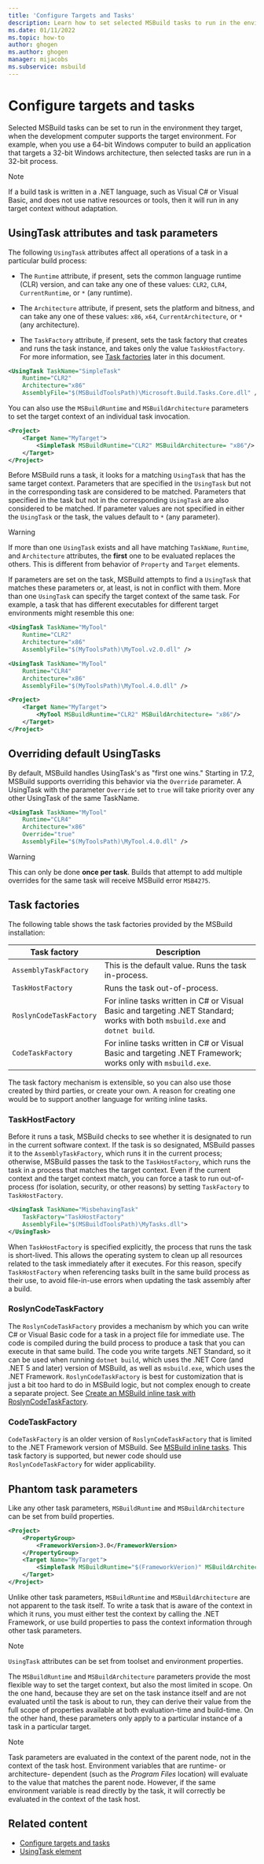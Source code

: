 ```yaml
---
title: 'Configure Targets and Tasks'
description: Learn how to set selected MSBuild tasks to run in the environment they target, regardless of the environment of the development computer.
ms.date: 01/11/2022
ms.topic: how-to
author: ghogen
ms.author: ghogen
manager: mijacobs
ms.subservice: msbuild
---
```

# Configure targets and tasks

Selected MSBuild tasks can be set to run in the environment they target, when the development computer supports the target environment. For example, when you use a 64-bit Windows computer to build an application that targets a 32-bit Windows architecture, then selected tasks are run in a 32-bit process.

> [!NOTE]
> If a build task is written in a .NET language, such as Visual C# or Visual Basic, and does not use native resources or tools, then it will run in any target context without adaptation.

## UsingTask attributes and task parameters

The following `UsingTask` attributes affect all operations of a task in a particular build process:

- The `Runtime` attribute, if present, sets the common language runtime (CLR) version, and can take any one of these values: `CLR2`, `CLR4`, `CurrentRuntime`, or `*` (any runtime).

- The `Architecture` attribute, if present, sets the platform and bitness, and can take any one of these values: `x86`, `x64`, `CurrentArchitecture`, or `*` (any architecture).

- The `TaskFactory` attribute, if present, sets the task factory that creates and runs the task instance, and takes only the value `TaskHostFactory`. For more information, see [Task factories](#task-factories) later in this document.

```xml
<UsingTask TaskName="SimpleTask"
    Runtime="CLR2"
    Architecture="x86"
    AssemblyFile="$(MSBuildToolsPath)\Microsoft.Build.Tasks.Core.dll" />
```

You can also use the `MSBuildRuntime` and `MSBuildArchitecture` parameters to set the target context of an individual task invocation.

```xml
<Project>
    <Target Name="MyTarget">
        <SimpleTask MSBuildRuntime="CLR2" MSBuildArchitecture= "x86"/>
    </Target>
</Project>
```

Before MSBuild runs a task, it looks for a matching `UsingTask` that has the same target context. Parameters that are specified in the `UsingTask` but not in the corresponding task are considered to be matched. Parameters that specified in the task but not in the corresponding `UsingTask` are also considered to be matched. If parameter values are not specified in either the `UsingTask` or the task, the values default to `*` (any parameter).

> [!WARNING]
> If more than one `UsingTask` exists and all have matching `TaskName`, `Runtime`, and `Architecture` attributes, the **first** one to be evaluated replaces the others. This is different from behavior of `Property` and `Target` elements.

 If parameters are set on the task, MSBuild attempts to find a `UsingTask` that matches these parameters or, at least, is not in conflict with them. More than one `UsingTask` can specify the target context of the same task. For example, a task that has different executables for different target environments might resemble this one:

```xml
<UsingTask TaskName="MyTool"
    Runtime="CLR2"
    Architecture="x86"
    AssemblyFile="$(MyToolsPath)\MyTool.v2.0.dll" />

<UsingTask TaskName="MyTool"
    Runtime="CLR4"
    Architecture="x86"
    AssemblyFile="$(MyToolsPath)\MyTool.4.0.dll" />

<Project>
    <Target Name="MyTarget">
        <MyTool MSBuildRuntime="CLR2" MSBuildArchitecture= "x86"/>
    </Target>
</Project>

```

## Overriding default UsingTasks
By default, MSBuild handles UsingTask's as "first one wins." Starting in 17.2, MSBuild supports overriding this behavior via the `Override` parameter. A UsingTask with the parameter `Override` set to `true` will take priority over any other UsingTask of the same TaskName.

```xml
<UsingTask TaskName="MyTool"
    Runtime="CLR4"
    Architecture="x86"
    Override="true"
    AssemblyFile="$(MyToolsPath)\MyTool.4.0.dll" />
```

> [!WARNING]
> This can only be done **once per task**. Builds that attempt to add multiple overrides for the same task will receive MSBuild error `MSB4275`.

## Task factories

The following table shows the task factories provided by the MSBuild installation:

| Task factory | Description |
| - | - |
| `AssemblyTaskFactory` | This is the default value. Runs the task in-process. |
| `TaskHostFactory` | Runs the task out-of-process. |
| `RoslynCodeTaskFactory` | For inline tasks written in C# or Visual Basic and targeting .NET Standard; works with both `msbuild.exe` and `dotnet build`. |
| `CodeTaskFactory` | For inline tasks written in C# or Visual Basic and targeting .NET Framework; works only with `msbuild.exe`. |

The task factory mechanism is extensible, so you can also use those created by third parties, or create your own. A reason for creating one would be to support another language for writing inline tasks.

### TaskHostFactory

Before it runs a task, MSBuild checks to see whether it is designated to run in the current software context. If the task is so designated, MSBuild passes it to the `AssemblyTaskFactory`, which runs it in the current process; otherwise, MSBuild passes the task to the `TaskHostFactory`, which runs the task in a process that matches the target context. Even if the current context and the target context match, you can force a task to run out-of-process (for isolation, security, or other reasons) by setting `TaskFactory` to `TaskHostFactory`.

```xml
<UsingTask TaskName="MisbehavingTask"
    TaskFactory="TaskHostFactory"
    AssemblyFile="$(MSBuildToolsPath)\MyTasks.dll">
</UsingTask>
```

When `TaskHostFactory` is specified explicitly, the process that runs the task is short-lived. This allows the operating system to clean up all resources related to the task immediately after it executes. For this reason, specify `TaskHostFactory` when referencing tasks built in the same build process as their use, to avoid file-in-use errors when updating the task assembly after a build.

### RoslynCodeTaskFactory

The `RoslynCodeTaskFactory` provides a mechanism by which you can write C# or Visual Basic code for a task in a project file for immediate use. The code is compiled during the build process to produce a task that you can execute in that same build. The code you write targets .NET Standard, so it can be used when running `dotnet build`, which uses the .NET Core (and .NET 5 and later) version of MSBuild, as well as `msbuild.exe`, which uses the .NET Framework. `RoslynCodeTaskFactory` is best for customization that is just a bit too hard to do in MSBuild logic, but not complex enough to create a separate project. See [Create an MSBuild inline task with RoslynCodeTaskFactory](msbuild-roslyncodetaskfactory.md).

### CodeTaskFactory

`CodeTaskFactory` is an older version of `RoslynCodeTaskFactory` that is limited to the .NET Framework version of MSBuild. See [MSBuild inline tasks](msbuild-inline-tasks.md). This task factory is supported, but newer code should use `RoslynCodeTaskFactory` for wider applicability.

## Phantom task parameters

Like any other task parameters, `MSBuildRuntime` and `MSBuildArchitecture` can be set from build properties.

```xml
<Project>
    <PropertyGroup>
        <FrameworkVersion>3.0</FrameworkVersion>
    </PropertyGroup>
    <Target Name="MyTarget">
        <SimpleTask MSBuildRuntime="$(FrameworkVerion)" MSBuildArchitecture= "x86"/>
    </Target>
</Project>
```

Unlike other task parameters, `MSBuildRuntime` and `MSBuildArchitecture` are not apparent to the task itself. To write a task that is aware of the context in which it runs, you must either test the context by calling the .NET Framework, or use build properties to pass the context information through other task parameters.

> [!NOTE]
> `UsingTask` attributes can be set from toolset and environment properties.

The `MSBuildRuntime` and `MSBuildArchitecture` parameters provide the most flexible way to set the target context, but also the most limited in scope. On the one hand, because they are set on the task instance itself and are not evaluated until the task is about to run, they can derive their value from the full scope of properties available at both evaluation-time and build-time. On the other hand, these parameters only apply to a particular instance of a task in a particular target.

> [!NOTE]
> Task parameters are evaluated in the context of the parent node, not in the context of the task host. Environment variables that are runtime- or architecture- dependent (such as the *Program Files* location) will evaluate to the value that matches the parent node. However, if the same environment variable is read directly by the task, it will correctly be evaluated in the context of the task host.

## Related content

- [Configure targets and tasks](../msbuild/configure-tasks.md)
- [UsingTask element](../msbuild/usingtask-element-msbuild.md)
